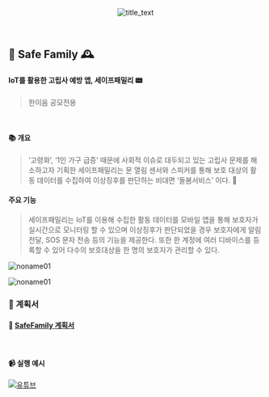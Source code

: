


<div align=center>
  
![title_text](https://user-images.githubusercontent.com/28488288/142405977-cee3669d-6b0a-461d-8069-284cf74baa26.png)



</div>
<br>

## 🌈 Safe Family 🕰
#### IoT를 활용한 고립사 예방 앱, 세이프패밀리 📟
> 한이음 공모전용

<br>

#### 📚 개요
> ‘고령화’, ‘1인 가구 급증’ 때문에 사회적 이슈로 대두되고 있는 고립사 문제를 해소하고자 기획한 세이프패밀리는 문 열림 센서와 스피커를 통해 보호 대상의 활동 데이터를 수집하여 이상징후를 판단하는 비대면 ‘돌봄서비스’ 이다. 📔

#### 주요 기능
> 세이프패밀리는 IoT를 이용해 수집한 활동 데이터를 모바일 앱을 통해 보호자가 실시간으로 모니터링 할 수 있으며 이상징후가 판단되었을 경우 보호자에게 알림 전달, SOS 문자 전송 등의 기능을 제공한다. 또한 한 계정에 여러 디바이스를 등록할 수 있어 다수의 보호대상을 한 명의 보호자가 관리할 수 있다.
> 
![noname01](https://user-images.githubusercontent.com/28488288/142406505-bb2c3fb4-2568-4e89-b10c-00ff8b0f1d38.png)

![noname01](https://user-images.githubusercontent.com/28488288/142406628-a27aa03e-8d6c-45d0-9051-0b9a6f8d7d79.png)


### 📑 계획서 
#### :ledger: [SafeFamily 계획서](https://github.com/OtterBK/safefamily/tree/master/%EA%B3%84%ED%9A%8D%EC%84%9C)

<br>

#### 📹 실행 예시
[![유튜브](http://img.youtube.com/vi/UNSMwfcvTmw/0.jpg)](https://youtu.be/UNSMwfcvTmw?t=0s) 


